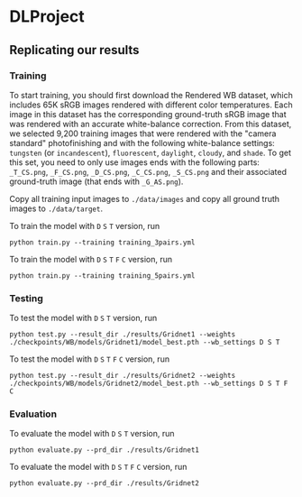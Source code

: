# DLProject

## Replicating our results

### Training

To start training, you should first download the Rendered WB dataset, which includes 65K sRGB images rendered with different color temperatures. Each image in this dataset has the corresponding ground-truth sRGB image that was rendered with an accurate white-balance correction. From this dataset, we selected 9,200 training images that were rendered with the "camera standard" photofinishing and with the following white-balance settings: `tungsten` (or `incandescent`), `fluorescent`, `daylight`, `cloudy`, and `shade`. To get this set, you need to only use images ends with the following parts: `_T_CS.png`, `_F_CS.png`, `_D_CS.png`, `_C_CS.png`, `_S_CS.png` and their associated ground-truth image (that ends with `_G_AS.png`).

Copy all training input images to `./data/images` and copy all ground truth images to `./data/target`.


To train the model with `D` `S` `T` version, run

```
python train.py --training training_3pairs.yml
```

To train the model with `D` `S` `T` `F` `C` version, run

```
python train.py --training training_5pairs.yml
```


### Testing

To test the model with `D` `S` `T` version, run

```
python test.py --result_dir ./results/Gridnet1 --weights ./checkpoints/WB/models/Gridnet1/model_best.pth --wb_settings D S T
```

To test the model with `D` `S` `T` `F` `C` version, run

```
python test.py --result_dir ./results/Gridnet2 --weights ./checkpoints/WB/models/Gridnet2/model_best.pth --wb_settings D S T F C
```


### Evaluation

To evaluate the model with `D` `S` `T` version, run

```
python evaluate.py --prd_dir ./results/Gridnet1
```

To evaluate the model with `D` `S` `T` `F` `C` version, run

```
python evaluate.py --prd_dir ./results/Gridnet2
```



